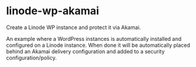 # linode-wp-akamai
Create a Linode WP instance and protect it via Akamai.

An example where a WordPress instances is automatically installed and configured on a Linode instance. 
When done it will be automatically placed behind an Akamai delivery configuration and added to a security configuration/policy.
